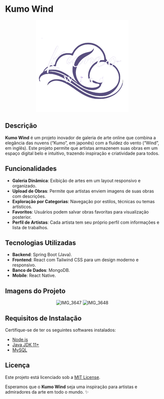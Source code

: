 # Kumo Wind

<p align="center">
  <img src="https://github.com/Endrigogustavo/Kumo-Wind/blob/v2/mobile/assets/Logo.png" alt="Descrição" width="300">
</p>

## Descrição

**Kumo Wind** é um projeto inovador de galeria de arte online que combina a elegância das nuvens (“Kumo”, em japonês) com a fluidez do vento (“Wind”, em inglês). Este projeto permite que artistas armazenem suas obras em um espaço digital belo e intuitivo, trazendo inspiração e criatividade para todos.

## Funcionalidades
- **Galeria Dinâmica**: Exibição de artes em um layout responsivo e organizado.
- **Upload de Obras**: Permite que artistas enviem imagens de suas obras com descrições.
- **Exploração por Categorias**: Navegação por estilos, técnicas ou temas artísticos.
- **Favoritos**: Usuários podem salvar obras favoritas para visualização posterior.
- **Perfil de Artistas**: Cada artista tem seu próprio perfil com informações e lista de trabalhos.

## Tecnologias Utilizadas
- **Backend**: Spring Boot (Java).
- **Frontend**: React com Tailwind CSS para um design moderno e responsivo.
- **Banco de Dados**: MongoDB.
- **Mobile**: React Native.

## Imagens do Projeto

<p align="center">
  <img src="https://github.com/user-attachments/assets/baaeeda9-cf77-46db-80f0-5d23151327bf" alt="IMG_3647" width="300">
  <img src="https://github.com/user-attachments/assets/00b400c1-5dd0-4256-97f9-7a50273e7924" alt="IMG_3648" width="300">
</p>

## Requisitos de Instalação
Certifique-se de ter os seguintes softwares instalados:
- [Node.js](https://nodejs.org/)
- [Java JDK 11+](https://www.oracle.com/java/technologies/javase-downloads.html)
- [MySQL](https://www.mysql.com/)

## Licença
Este projeto está licenciado sob a [MIT License](LICENSE).

Esperamos que o **Kumo Wind** seja uma inspiração para artistas e admiradores da arte em todo o mundo. ✨

